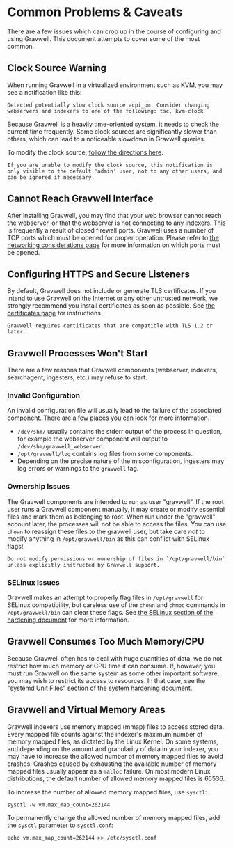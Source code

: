 # Common Problems & Caveats

There are a few issues which can crop up in the course of configuring and using Gravwell. This document attempts to cover some of the most common.

## Clock Source Warning

When running Gravwell in a virtualized environment such as KVM, you may see a notification like this:

```
Detected potentially slow clock source acpi_pm. Consider changing webservers and indexers to one of the following: tsc, kvm-clock
```

Because Gravwell is a heavily time-oriented system, it needs to check the current time frequently. Some clock sources are significantly slower than others, which can lead to a noticeable slowdown in Gravwell queries.

To modify the clock source, [follow the directions here](https://aws.amazon.com/premiumsupport/knowledge-center/manage-ec2-linux-clock-source/).

```{note}
If you are unable to modify the clock source, this notification is only visible to the default 'admin' user, not to any other users, and can be ignored if necessary.
```

## Cannot Reach Gravwell Interface

After installing Gravwell, you may find that your web browser cannot reach the webserver, or that the webserver is not connecting to any indexers. This is frequently a result of closed firewall ports. Gravwell uses a number of TCP ports which must be opened for proper operation. Please refer to [the networking considerations page](networking) for more information on which ports must be opened.

## Configuring HTTPS and Secure Listeners

By default, Gravwell does not include or generate TLS certificates. If you intend to use Gravwell on the Internet or any other untrusted network, we strongly recommend you install certificates as soon as possible. See [the certificates page](certificates) for instructions.

```{note}
Gravwell requires certificates that are compatible with TLS 1.2 or later.
```

## Gravwell Processes Won't Start

There are a few reasons that Gravwell components (webserver, indexers, searchagent, ingesters, etc.) may refuse to start.

### Invalid Configuration

An invalid configuration file will usually lead to the failure of the associated component. There are a few places you can look for more information.

* `/dev/shm/` usually contains the stderr output of the process in question, for example the webserver component will output to `/dev/shm/gravwell_webserver`.
* `/opt/gravwell/log` contains log files from some components.
* Depending on the precise nature of the misconfiguration, ingesters may log errors or warnings to the `gravwell` tag.

### Ownership Issues

The Gravwell components are intended to run as user "gravwell". If the root user runs a Gravwell component manually, it may create or modify essential files and mark them as belonging to root. When run under the "gravwell" account later, the processes will not be able to access the files. You can use `chown` to reassign these files to the gravwell user, but take care *not* to modify anything in `/opt/gravwell/bin` as this can conflict with SELinux flags!

```{warning}
Do not modify permissions or ownership of files in `/opt/gravwell/bin` unless explicitly instructed by Gravwell support.
```

### SELinux Issues

Gravwell makes an attempt to properly flag files in `/opt/gravwell` for SELinux compatibility, but careless use of the `chown` and `chmod` commands in `/opt/gravwell/bin` can clear these flags. See [the SELinux section of the hardening document](hardening) for more information.

## Gravwell Consumes Too Much Memory/CPU

Because Gravwell often has to deal with huge quantities of data, we do not restrict how much memory or CPU time it can consume. If, however, you must run Gravwell on the same system as some other important software, you may wish to restrict its access to resources. In that case, see the "systemd Unit Files" section of the [system hardening document](hardening).

## Gravwell and Virtual Memory Areas

Gravwell indexers use memory mapped (mmap) files to access stored data. Every mapped file counts against the indexer's maximum number of memory mapped files, as dictated by the Linux Kernel. On some systems, and depending on the amount and granularity of data in your indexer, you may have to increase the allowed number of memory mapped files to avoid crashes. Crashes caused by exhausting the available number of memory mapped files usually appear as a `malloc` failure. On most modern Linux distributions, the default number of allowed memory mapped files is 65536.

To increase the number of allowed memory mapped files, use `sysctl`:

```
sysctl -w vm.max_map_count=262144
```

To permanently change the allowed number of memory mapped files, add the `sysctl` parameter to `sysctl.conf`:

```
echo vm.max_map_count=262144 >> /etc/sysctl.conf
```


